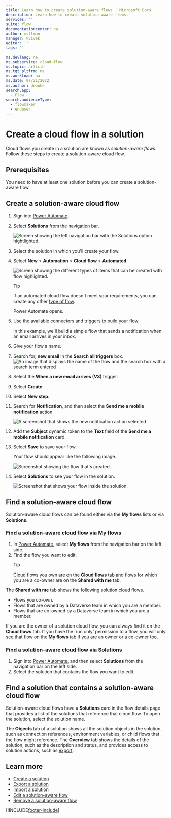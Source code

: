 ```yaml
---
title: Learn how to create solution-aware flows | Microsoft Docs
description: Learn how to create solution-aware flows.
services: ''
suite: flow
documentationcenter: na
author: msftman
manager: kvivek
editor: ''
tags: ''

ms.devlang: na
ms.subservice: cloud-flow
ms.topic: article
ms.tgt_pltfrm: na
ms.workload: na
ms.date: 07/21/2022
ms.author: deonhe
search.app: 
  - Flow
search.audienceType: 
  - flowmaker
  - enduser
---
```


# Create a cloud flow in a solution

Cloud flows you create in a solution are known as *solution-aware flows*. Follow these steps to create a solution-aware cloud flow.

## Prerequisites

You need to have at least one solution before you can create a solution-aware flow.

## Create a solution-aware cloud flow

1. Sign into [Power Automate](https://flow.microsoft.com).
1. Select **Solutions** from the navigation bar.

   ![Screen showing the left navigation bar with the Solutions option hightlighted.](./media/create-flow-solution/select-solutions-from-left-nav.png)

1. Select the solution in which you'll create your flow.

1. Select **New** > **Automation** > **Cloud flow** > **Automated**.

   ![Screen showing the different types of items that can be created with flow highlighted.](./media/create-flow-solution/select-new-flow.png)

   >[!TIP]
   >If an automated cloud flow doesn't meet your requirements, you can create any other [type of flow](./flow-types.md).

   Power Automate opens.

1. Use the available connectors and triggers to build your flow.

   In this example, we'll build a simple flow that sends a notification when an email arrives in your inbox.
1. Give your flow a name.
1. Search for, **new email** in the **Search all triggers** box.
   ![An image that displays the name of the flow and the search box with a search term entered](./media/create-flow-solution/search-trigger.png)
1. Select the **When a new email arrives (V3)** trigger.
1. Select **Create**.
1. Select **New step**.
1. Search for **Notification**, and then select the **Send me a mobile notification** action.

   ![A screenshot that shows the new notification action selected](./media/create-flow-solution/new-notification.png)

1. Add the **Subject** dynamic token to the **Text** field of the **Send me a mobile notification** card.
1. Select **Save** to save your flow.

   Your flow should appear like the following image.

   ![Screenshot showing the flow that's created.](./media/create-flow-solution/new-email-notification-flow.png)

1. Select **Solutions** to see your flow in the solution.

   ![Screenshot that shows your flow inside the solution.](./media/create-flow-solution/new-flow-inside-solution.png)

## Find a solution-aware cloud flow
Solution-aware cloud flows can be found either via the **My flows** lists or via **Solutions**.

### Find a solution-aware cloud flow via My flows

1. In [Power Automate](https://powerautomate.com), select **My flows** from the navigation bar on the left side.
1. Find the flow you want to edit.
   >[!TIP]
   >Cloud flows you own are on the **Cloud flows** tab and flows for which you are a co-owner are on the **Shared with me** tab.

The **Shared with me** tab shows the following solution cloud flows.

   - Flows you co-own.
   - Flows that are owned by a Dataverse team in which you are a member.
   - Flows that are co-owned by a Dataverse team in which you are a member. 

If you are the owner of a solution cloud flow, you can always find it on the **Cloud flows** tab. If you have the 'run only' permission to a flow, you will only see that flow on the **My flows** tab if you are an owner or a co-owner too.

### Find a solution-aware cloud flow via Solutions

1. Sign into [Power Automate](https://powerautomate.com), and then select **Solutions** from the navigation bar on the left side.
1. Select the solution that contains the flow you want to edit.

## Find a solution that contains a solution-aware cloud flow

Solution-aware cloud flows have a **Solutions** card in the flow details page that provides a list of the solutions that reference that cloud flow. To open the solution, select the solution name. 

The **Objects** tab of a solution shows all the solution objects in the solution, such as connection references, environment variables, or child flows that the flow might reference. The **Overview** tab shows the details of the solution, such as the description and status, and provides access to solution actions, such as [export](./export-flow-solution.md).

## Learn more

* [Create a solution](./overview-solution-flows.md)
* [Export a solution](./export-flow-solution.md)
* [Import a solution](./import-flow-solution.md)
* [Edit a solution-aware flow](./edit-solution-aware-flow.md)
* [Remove a solution-aware flow](./remove-solution-aware-flow.md)

[!INCLUDE[footer-include](includes/footer-banner.md)]
